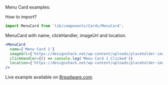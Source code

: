 Menu Card examples:

How to import?

```jsx static
import MenuCard from 'lib/components/Cards/MenuCard';
```

MenuCard with name, clickHandler, imageUrl and location.

```jsx
<MenuCard 
  name={'Menu Card 1'}
  imageUrl={'https://designshack.net/wp-content/uploads/placeholder-image.png'}
  clickHandler={() => console.log('Menu Card 1 Clicked')}
  location={'https://designshack.net/wp-content/uploads/placeholder-image.png'}
/>
```

Live example available on [Breadware.com](https://breadware.com).

